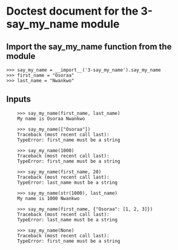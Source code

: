 # Doctest document for the 3-say_my_name module

## Import the say_my_name function from the module

    >>> say_my_name = __import__('3-say_my_name').say_my_name
    >>> first_name = "Osoraa"
    >>> last_name = "Nwankwo"

## Inputs

        >>> say_my_name(first_name, last_name)
        My name is Osoraa Nwankwo

        >>> say_my_name(["Osoraa"])
        Traceback (most recent call last):
        TypeError: first_name must be a string

        >>> say_my_name(1000)
        Traceback (most recent call last):
        TypeError: first_name must be a string

        >>> say_my_name(first_name, 20)
        Traceback (most recent call last):
        TypeError: last_name must be a string

        >>> say_my_name(str(1000), last_name)
        My name is 1000 Nwankwo

        >>> say_my_name(first_name, {"Osoraa": [1, 2, 3]})
        Traceback (most recent call last):
        TypeError: last_name must be a string

        >>> say_my_name(None)
        Traceback (most recent call last):
        TypeError: first_name must be a string
